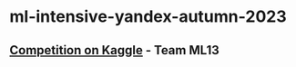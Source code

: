 # ml-intensive-yandex-autumn-2023

## <a href="https://www.kaggle.com/competitions/ml-intensive-yandex-autumn-2023/overview">Competition on Kaggle</a> - Team ML13
